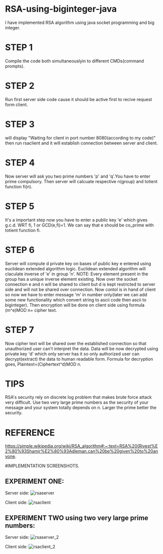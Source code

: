 # RSA-using-biginteger-java
I have implemented RSA algorithm using java socket programming and big integer.
# STEP 1
Compile the code both simultaneouslyin to different CMDs(command prompts).
# STEP 2
Run first server side code cause it should be active first to recive request form client.
# STEP 3
will display "Waiting for client in port number 8080(according to my code)"
then run rsaclient and it will establish connection between server and client.
# STEP 4
Now server will ask you two prime numbers 'p' and 'q'.You have to enter prime compulsory.
Then server will calcuate respective n(group) and totient function fi(n).
# STEP 5
It's a important step now you have to enter a public key 'e' which gives g.c.d. WRT fi, 1 or GCD(e,fi)=1. 
We can say that e should be co_prime with totient function fi.
# STEP 6
Server will compute d private key on bases of public key e entered using euclidean extended algorithm logic.
Euclidean extended algorithm will claculate inverse of 'e' in group 'n'.
NOTE: Every element present in the group has a unique inverse element existing.
Now over the socket connection e and n will be shared to client but d is kept restricted to server side and will not be shared over connection.
Now contol is in hand of client so now we have to enter message 'm' in number only(later we can add some new functionality which convert string to ascii code then ascii to biginteger).
Then encryption will be done on client side using formula (m^e)MOD n= cipher text.
# STEP 7
Now cipher text will be shared over the established connection so that unauthorized user can't interpret the data.
Data will be now decrypted using private key 'd' which only server has it so only authorized user can decrypt(extract) the data to human readable form.
Formula for decryption goes, Plaintext=(Ciphertext^d)MOD n.
# TIPS
RSA's security rely on discrete log problem that makes brute force attack very difficult.
Use two very large prime numbers as the security of your message and your system totally depends on n.
Larger the prime better the security.
# REFERENCE
https://simple.wikipedia.org/wiki/RSA_algorithm#:~:text=RSA%20(Rivest%E2%80%93Shamir%E2%80%93Adleman,can%20be%20given%20to%20anyone.


#IMPLEMENTATION SCREENSHOTS.
## EXPERIMENT ONE:
Server side:
![rsaserver](https://user-images.githubusercontent.com/93263533/159744720-41e62cda-e20b-4a6a-8d04-e840ad69f061.jpg)

Client side:
![rsaclient](https://user-images.githubusercontent.com/93263533/159744976-828a4e65-cb47-42a3-af6a-7827489a6466.jpg)

## EXPERIMENT TWO using two very large prime numbers:
Server side:
![rsaserver_2](https://user-images.githubusercontent.com/93263533/159745186-3d241de3-1881-4c99-b560-e82bfee31a67.jpg)

Client side:
![rsaclient_2](https://user-images.githubusercontent.com/93263533/159745260-74f30251-2b09-46ff-8f9e-38c0cc1d8877.jpg)
